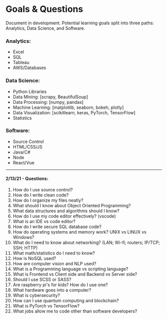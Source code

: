 # Goals & Questions
Document in development. 
Potential learning goals split into three paths: Analytics, Data Science, and Software.


### Analytics:
- Excel
- SQL
- Tableau
- AWS/Databases

### Data Science:
- Python Libraries 
-   Data Mining: [scrapy, BeautifulSoup]
-   Data Processing: [numpy, pandas]
-   Machine Learning: [matplotlib, seaborn, bokeh, plotly]
-   Data Visualization: [scikitlearn, keras, PyTorch, TensorFlow]
- Statistics

### Software:
- Source Control
- HTML/CSS/JS
- Java/C#
- Node
- React/Vue
---
#### 2/13/21 - Questions:
1. How do I use source control?
2. How do I write clean code?
3. How do I organize my files neatly?
4. What should I know about Object Oriented Programming?
5. What data structures and algorithms should I know?
6. How do I use my code editor effectively? (vscode)
7. What is an IDE vs code editor?
8. How do I write secure SQL database code?
9. How do operating systems and memory work? UNIX vs LINUX vs Windows?
10. What do I need to know about networking? (LAN; Wi-fi; routers; IP/TCP; SSH; HTTP) 
11. What math/statistics do I need to know?
12. How is NoSQL used?
13. How are computer vision and NLP used?
14. What is a Programming language vs scripting language?
15. What is Frontend vs Client side and Backend vs Server side?
16. Should I use SCSS or SASS?
17. Are raspberry pi's for kids? How do I use one?
18. What hardware goes into a computer?
19. What is cybersecurity?
20. How can I use quantum computing and blockchain?
21. What is PyTorch vs TensorFlow?
22. What jobs allow me to code other than software developers?

